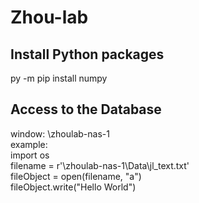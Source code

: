 # Zhou-lab  

## Install Python packages  
py -m pip install numpy  

## Access to the Database  
window: \\zhoulab-nas-1  
example:  
import os  
filename = r'\\zhoulab-nas-1\Data\jl_text.txt'  
fileObject = open(filename, "a")  
fileObject.write("Hello World")  

